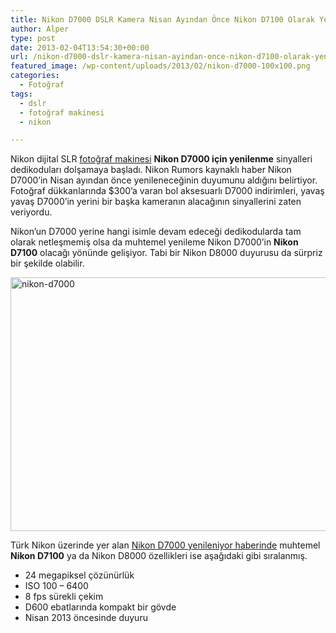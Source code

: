 ```yaml
---
title: Nikon D7000 DSLR Kamera Nisan Ayından Önce Nikon D7100 Olarak Yenilenebilir
author: Alper
type: post
date: 2013-02-04T13:54:30+00:00
url: /nikon-d7000-dslr-kamera-nisan-ayindan-once-nikon-d7100-olarak-yenilenebilir/
featured_image: /wp-content/uploads/2013/02/nikon-d7000-100x100.png
categories:
  - Fotoğraf
tags:
  - dslr
  - fotoğraf makinesi
  - nikon

---
```

Nikon dijital SLR [fotoğraf makinesi][1] **Nikon D7000 için yenilenme** sinyalleri dedikoduları dolşamaya başladı. Nikon Rumors kaynaklı haber Nikon D7000&#8217;in Nisan ayından önce yenileneceğinin duyumunu aldığını belirtiyor. Fotoğraf dükkanlarında $300&#8217;a varan bol aksesuarlı D7000 indirimleri, yavaş yavaş D7000&#8217;in yerini bir başka kameranın alacağının sinyallerini zaten veriyordu.

Nikon&#8217;un D7000 yerine hangi isimle devam edeceği dedikodularda tam olarak netleşmemiş olsa da muhtemel yenileme Nikon D7000&#8217;in **Nikon D7100** olacağı yönünde gelişiyor. Tabi bir Nikon D8000 duyurusu da sürpriz bir şekilde olabilir.

<img class="aligncenter size-full wp-image-11514" alt="nikon-d7000" src="https://www.murekkep.org/wp-content/uploads/2013/02/nikon-d7000.png" width="511" height="406" srcset="https://www.murekkep.org/wp-content/uploads/2013/02/nikon-d7000.png 511w, https://www.murekkep.org/wp-content/uploads/2013/02/nikon-d7000-400x317.png 400w, https://www.murekkep.org/wp-content/uploads/2013/02/nikon-d7000-50x39.png 50w, https://www.murekkep.org/wp-content/uploads/2013/02/nikon-d7000-125x100.png 125w, https://www.murekkep.org/wp-content/uploads/2013/02/nikon-d7000-251x200.png 251w, https://www.murekkep.org/wp-content/uploads/2013/02/nikon-d7000-383x305.png 383w" sizes="(max-width: 511px) 100vw, 511px" /> 

Türk Nikon üzerinde yer alan <a href="https://www.turknikon.com/nikon-d7000-nisan-ayindan-once-yenilenebilir-nikon-d400-d8000-veya-nikon-d7100-17672" target="_blank" class="broken_link">Nikon D7000 yenileniyor haberinde</a> muhtemel **Nikon D7100** ya da Nikon D8000 özellikleri ise aşağıdaki gibi sıralanmış.

  * 24 megapiksel çözünürlük
  * ISO 100 – 6400
  * 8 fps sürekli çekim
  * D600 ebatlarında kompakt bir gövde
  * Nisan 2013 öncesinde duyuru

 [1]: https://www.murekkep.org/kamera "fotoğraf makinesi"